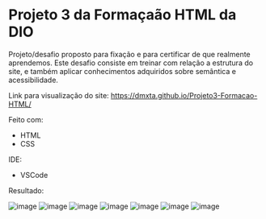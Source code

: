 # Projeto 3 da Formaçaão HTML da DIO

Projeto/desafio proposto para fixação e para certificar de que realmente aprendemos. Este desafio consiste em treinar com relação a estrutura do site, e também aplicar conhecimentos adquiridos sobre semântica e acessibilidade.

Link para visualização do site: https://dmxta.github.io/Projeto3-Formacao-HTML/

Feito com:
 - HTML
 - CSS
 
 IDE:
  - VSCode

Resultado: 

![image](https://github.com/DMxta/Projeto3-Formacao-HTML/assets/136941005/64a558bc-21ac-4b64-9f94-cbf3253e62a9)
![image](https://github.com/DMxta/Projeto3-Formacao-HTML/assets/136941005/13380398-1948-423a-8b43-970e52d5b9ec)
![image](https://github.com/DMxta/Projeto3-Formacao-HTML/assets/136941005/b1f9a9cf-fb54-4cd3-b5f6-630b6b618e08)
![image](https://github.com/DMxta/Projeto3-Formacao-HTML/assets/136941005/9a053522-64d2-4ec6-a334-1cf172506858)
![image](https://github.com/DMxta/Projeto3-Formacao-HTML/assets/136941005/2c46a033-dde3-4f37-9d89-321661c09cdc)
![image](https://github.com/DMxta/Projeto3-Formacao-HTML/assets/136941005/44e3b745-953f-4aa3-ad41-3fb495c0a64a)
![image](https://github.com/DMxta/Projeto3-Formacao-HTML/assets/136941005/6add6dc4-08af-4163-81d5-e20ef62bd261)
